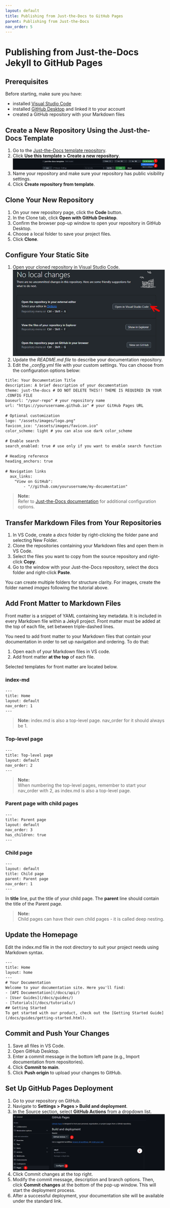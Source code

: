 ```yaml
---
layout: default
title: Publishing from Just-the-Docs to GitHub Pages
parent: Publishing from Just-the-Docs
nav_order: 5
---
```


# Publishing from Just-the-Docs Jekyll to GitHub Pages

## Prerequisites

Before starting, make sure you have:

* installed [Visual Studio Code](https://code.visualstudio.com/)
* installed [GitHub Desktop](https://github.com/apps/desktop) and linked it to your account
* created a GitHub repository with your Markdown files

## Create a New Repository Using the Just-the-Docs Template

1. Go to the [Just-the-Docs template repository](https://github.com/just-the-docs/just-the-docs-template).
2. Click **Use this template > Create a new repository**.
![Creating a new Just-the-Docs repository](../images/3%20Just-the-Docs/img1.png)
3. Name your repository and make sure your repository has public visibility settings. 
4. Click **Create repository from template**.

## Clone Your New Repository

1. On your new repository page, click the **Code** button.
2. In the Clone tab, click **Open with GitHub Desktop**.
3. Confirm the browser pop-up window to open your repository in GitHub Desktop.
4. Choose a local folder to save your project files.
5. Click **Clone**.

## Configure Your Static Site

1. Open your cloned repository in Visual Studio Code.
![Opening cloned repository](../images/3%20Just-the-Docs/img2.png)
2. Update the *README.md file* to describe your documentation repository.  
3. Edit the *_config.yml* file with your custom settings. You can choose from the configuration options below:  

```
title: Your Documentation Title
description: A brief description of your documentation
theme: just-the-docs # DO NOT DELETE THIS!! THEME IS REQUIRED IN YOUR .CONFIG FILE
baseurl: "/your-repo" # your repository name
url: "https://yourusername.github.io" # your GitHub Pages URL

# Optional customization
logo: "/assets/images/logo.png"
favicon_ico: "/assets/images/favicon.ico"
color_scheme: light # you can also use dark color_scheme

# Enable search
search_enabled: true # use only if you want to enable search function

# Heading reference
heading_anchors: true

# Navigation links
  aux_links:
    "View on GitHub":
        - "//github.com/yourusername/my-documentation"

```

> **Note:**  
> Refer to [Just-the-Docs documentation](https://just-the-docs.com/docs/configuration) for additional configuration options.

## Transfer Markdown Files from Your Repositories

1. In VS Code, create a *docs* folder by right-clicking the folder pane and selecting New Folder.
2. Clone the repositories containing your Markdown files and open them in VS Code.
3. Select the files you want to copy from the source repository and right-click **Copy**.
4. Go to the window with your Just-the-Docs repository, select the docs folder and right-click **Paste**.

You can create multiple folders for structure clarity. For images, create the folder named *images* following the tutorial above.

## Add Front Matter to Markdown Files

Front matter is a snippet of YAML containing key metadata. It is included in every Markdown file within a Jekyll project. Front matter must be added at the top of each file, set between triple-dashed lines.

You need to add front matter to your Markdown files that contain your documentation in order to set up navigation and ordering. To do that:

1. Open each of your Markdown files in VS code.
2. Add front matter **at the top** of each file.

Selected templates for front matter are located below.

### index-md

```
---
title: Home
layout: default
nav_order: 1
---
```

> **Note:**
> index.md is also a top-level page. nav_order for it should always be 1.

### Top-level page

```
---
title: Top-level page
layout: default
nav_order: 2
---
```

> **Note:**  
> When numbering the top-level pages, remember to start your nav_order with 2, as index.md is also a top-level page.

### Parent page with child pages

```
---
title: Parent page
layout: default
nav_order: 3
has_children: true
---
```

### Child page

```
---
layout: default
title: Child page
parent: Parent page
nav_order: 1
---
```

In **title** line, put the title of your child page.
The **parent** line should contain the title of the Parent page.

> **Note:**  
> Child pages can have their own child pages - it is called deep nesting.

## Update the Homepage

Edit the index.md file in the root directory to suit your project needs using Markdown syntax.

```
---
title: Home
layout: home
---
# Your Documentation
Welcome to your documentation site. Here you'll find:
- [API Documentation](/docs/api/)
- [User Guides](/docs/guides/)
- [Tutorials](/docs/tutorials/)
## Getting Started
To get started with our product, check out the [Getting Started Guide](/docs/guides/getting-started.html).
```

## Commit and Push Your Changes

1. Save all files in VS Code.
2. Open GitHub Desktop.
3. Enter a commit message in the bottom left pane (e.g., Import documentation from repositories).
4. Click **Commit to main**.
5. Click **Push origin** to upload your changes to GitHub.

## Set Up GitHub Pages Deployment

1. Go to your repository on GitHub.
2. Navigate to **Settings > Pages > Build and deployment**.
3. In the Source section, select **GitHub Actions** from a dropdown list.
![Setting up GitHub Actions workflow](../images/3%20Just-the-Docs/img3.png)
4. Click Commit changes at the top right.
5. Modify the commit message, description and branch options. Then, click **Commit changes** at the bottom of the pop-up window. This will start the deployment process.
6. After a successful deployment, your documentation site will be available under the standard link.
